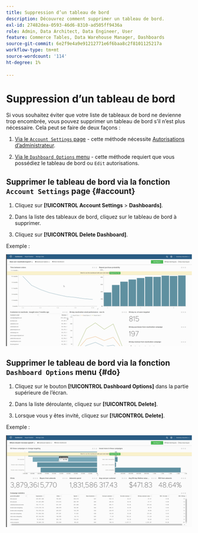 ```yaml
---
title: Suppression d’un tableau de bord
description: Découvrez comment supprimer un tableau de bord.
exl-id: 27482dea-0593-46d6-8310-ad505ff9436a
role: Admin, Data Architect, Data Engineer, User
feature: Commerce Tables, Data Warehouse Manager, Dashboards
source-git-commit: 6e2f9e4a9e91212771e6f6baa8c2f8101125217a
workflow-type: tm+mt
source-wordcount: '114'
ht-degree: 1%

---
```


# Suppression d’un tableau de bord

Si vous souhaitez éviter que votre liste de tableaux de bord ne devienne trop encombrée, vous pouvez supprimer un tableau de bord s’il n’est plus nécessaire. Cela peut se faire de deux façons :

1. [Via le `Account Settings` page](#account) - cette méthode nécessite [Autorisations d’administrateur](../../administrator/user-management/user-management.md).

1. [Via le `Dashboard Options` menu](#do) - cette méthode requiert que vous possédiez le tableau de bord ou `Edit` autorisations.

## Supprimer le tableau de bord via la fonction `Account Settings` page {#account}

1. Cliquez sur **[!UICONTROL Account Settings** > **Dashboards]**.

1. Dans la liste des tableaux de bord, cliquez sur le tableau de bord à supprimer.

1. Cliquez sur **[!UICONTROL Delete Dashboard]**.

Exemple :

![supprimer le tableau de bord](../../assets/deleting_dash.gif)<!--{: width="703" height="346"}-->

## Supprimer le tableau de bord via la fonction `Dashboard Options` menu {#do}

1. Cliquez sur le bouton **[!UICONTROL Dashboard Options]** dans la partie supérieure de l’écran.

1. Dans la liste déroulante, cliquez sur **[!UICONTROL Delete]**.

1. Lorsque vous y êtes invité, cliquez sur **[!UICONTROL Delete]**.

Exemple :

![supprimer le tableau de bord](../../assets/deleting_dash_2.gif)<!--{: width="703" height="347"}-->
